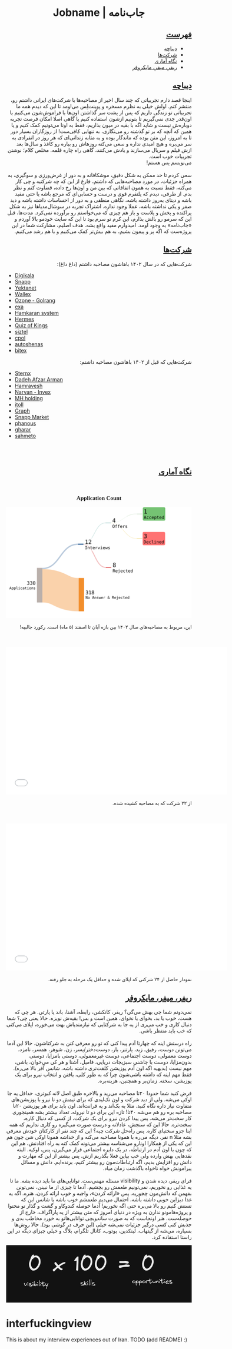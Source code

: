 
<center><h1>Jobname | جاب‌نامه</h1></center>

<h2 id="toc" dir="rtl"><a class="header" href="#toc">فهرست</a></h2>
<ul dir="rtl">
    <li><a href="#intro">دیباچه</a></li>
    <li><a href="#companies">شرکت‌ها</a></li>
    <li><a href="#statistics">نگاه آماری</a></li>
    <li><a href="#refer">ریفر، میفر، مایکروفر</a></li>
</ul>

<h2 id="intro" dir="rtl"><a class="header" href="#intro">دیباچه</a></h2>
<p dir="rtl">
اینجا قصد دارم تجربیاتی که چند سال اخیر از مصاحبه‌ها با شرکت‌های ایرانی داشتم رو، منتشر کنم. اولش خیلی به نظرم مسخره و پوینت‌لِس می‌اومد تا این که دیدم همه ما تجربیاتی تو زندگی داریم که پس از پشت سر گذاشتن اون‌ها یا فراموش‌شون می‌کنیم یا اون‌قدر جدی نمی‌گیریم تا بتونیم ازشون استفاده کنیم یا گاهی اصلا امکان فرصت تجربه دوباره‌ش نیست و شاید اگه با بقیه در میون بذاریم، فقط به اونا می‌تونیم کمک کنیم و یا همین که آنچه که بر تو گذشته رو می‌نگاری، به تنهایی کافی‌ست! از روزگاران بسیار دور تا به امروز، این متن بوده که ماندگار بوده و به مثابه زندانی‌ای که هر روز در انفرادی به سر می‌بره‌ و هیچ امیدی نداره و سعی می‌کنه روزهاش رو بیاره رو کاغذ و سال‌ها بعد ازش فیلم و سریال می‌سازند و یادش می‌کنند، گاهی راه چاره قلمه. مخلص کلام؛ نوشتن تجربیات خوب است.
<br />
می‌نویسم پس هستم!
<br /><br />
سعی کردم تا حد ممکن به شکل دقیق، موشکافانه و به دور از غرض‌ورزی و سوگیری، به همراه جزئیات، در مورد مصاحبه‌‌هایی که داشتم، فارغ از این که چه شرکتیه و چی کار می‌کنه، فقط نسبت به همون اتفاقاتی که بین من و اون‌ها رخ داده، قضاوت کنم و نظر بدم. از طرفی، دیدم که پلتفرم قوی و درست و حسابی‌ای که مرجع باشه یا حتی مفید باشه و دیتای به‌روز داشته باشه، نگاهی منطقی و به دور از احساسات داشته باشه و دید صفر و یکی نداشته باشه، عملا وجود نداره. اشتراک تجربه در سوشال‌مدیاها نیز به شکل پراکنده و پخش و پلاست و باز هم چیزی که می‌خواستم رو برآورده نمی‌کرد. مدت‌ها، قبل این که سرمو رو بالش بذارم، این کرم تو سرم بود تا این که سایت خودمو بالا آوردم و «جاب‌نامه» به وجود اومد. امیدوارم مفید واقع بشه. هدف اصلیم، مشارکت شما در این پروژه‌ست که اگه پر و پیمون بشیم، به هم بیش‌تر کمک می‌کنیم و با هم رشد می‌کنیم.
</p>


<h2 id="companies" dir="rtl"><a class="header" href="#companies">شرکت‌ها</a></h2>

<p dir="rtl">
شرکت‌هایی که در سال ۱۴۰۲ باهاشون مصاحبه داشتم (داغ داغ):
</p>

- [Digikala](./digikala/digikala.md)
- [Snapp](./snapp/snapp.md)
- [Yektanet](./yektanet.md)
- [Wallex](./wallex.md)
- [Ozone - Golrang](./ozone.md)
- [exa](./exalab.md)
- [Hamkaran system](./hamkaran-system.md)
- [Hermes](./hermes.md)
- [Quiz of Kings](./QuizOfKings.md)
- [siztel](./siztel/siztel.md)
- [cpol](./cpol.md)
- [autoshenas](./autoshenas.md)
- [bitex](./bitex/bitex.md)

<p dir="rtl">
شرکت‌هایی که قبل از ۱۴۰۲ باهاشون مصاحبه داشتم:
</p>

- [Sternx](./sternx.md)
- [Dadeh Afzar Arman](./daa.md)
- [Hamravesh](./hamravesh/hamravesh.md)
- [Narvan - Invex](./narvan.md)
- [MH holding](./mhholding.md)
- [itoll](./itoll.md)
- [Graph](./graph/graph.md)
- [Snapp Market](./snapp/snapp-supply.md)
- [phanous](./phanous/phanous.md)
- [gharar](./gharar.md)
- [sahmeto](./sahmeto.md)

<br />
<br />

<h2 id="statistics" dir="rtl"><a class="header" href="#statistics">نگاه آماری</a></h2>

<br />

<center><p style="font-size: 1.1em; font-family:'sens-serif'"><strong>Application Count</strong></p></center>
<img src="./assets/applications.svg">
<p dir="rtl" style="font-size: 13px;">این، مربوط به مصاحبه‌های سال ۱۴۰۲ بین بازه آبان تا اسفند (۵ ماه) است. رکورد جالبیه!</p>

<br />
<br />

<center><iframe src="./assets/interview_platform.html" style="border:none;" width="600 px" height="400 px"></iframe></center>
<p dir="rtl" style="font-size: 13px;">از ۲۲ شرکت که به مصاحبه کشیده شده.</p>

<br />
<br />

<center><iframe src="./assets/apply_way.html" style="border:none;" width="600 px" height="400 px"></iframe></center>

<p dir="rtl" style="font-size: 13px;">نمودار حاصل از ۲۴ شرکتی که اپلای شده و حداقل یک مرحله به جلو رفته.</p>

<h2 id="refer" dir="rtl"><a class="header" href="#refer">ریفر، میفر، مایکروفر</a></h2>

<p dir="rtl">
نمی‌دونم شما چی بهش می‌گی؟ ریفر، کانکشن، رابطه، آشنا، باند یا پارتی. هر چی که هست، خوب یا بد، بخوای یا نخوای، همین است و بس! بقیه‌ش نویزه. حالا یعنی چی؟ شما دنبال کاری و خب می‌ری از یه جا به شرکتایی که نیازمندیاش بهت می‌خوره، اپلای می‌کنی که خب باید منتظر باشی. <br /><br />راه درستش اینه که چهارتا آدم پیدا کنی که تو رو معرفی کنن به شرکتاشون. حالا این آدما می‌تونن دوست، رفیق، زید، پارتنر، یار، دوست‌دختر/پسر، زن، شوهر، همسر، نامزد، دوست معمولی، دوست اجتماعی، دوست غیرمعمولی، دوستی بامزایا، دوستی بدون‌مزایا، دوست با چاشنی سبزیجات دریایی، فامیل، آشنا و هر کی می‌خوان، باشن، مهم نیست (بدیهیه اگه اون آدم پوزیشن کلفت‌تری داشته باشه، شانس آفر بالا می‌ره). فقط مهم اینه که داشته باشی‌شون چرا که به طور کلی، یافتن و انتخاب نیرو برای یک پوزیشن، سخته. زمان‌بر و همچنین، هزینه‌بره.<br /><br />فرض کنید شما حدودا ۲۰‌‌تا مصاحبه می‌رید و بالاخره طبق اصل لانه کبوتری، حداقل یه جا اوکی می‌شه. ولی از دید شرکت و اون تک‌لیدی که برای تیمش دو تا نیرو با پوزیشن‌های متفاوت نیاز داره نگاه کنید. مثلا یه بک‌اند و یه فرانت‌اند. اون باید برای هر پوزیشن ۲۰‌تا مصاحبه بره رو هم می‌شه ۴۰تا! تازه این برای دو تا نیروئه. تعداد بیشتر بشه همینجوری کار سخت‌تر می‌شه. پس پیدا کردن نیرو برای یک شرکت، از کسی که دنبال کاره، سخت‌تره. حالا این که سنجش، عادلانه و درست صورت می‌گیره رو کاری نداریم که همه اینا جزو سختیای کاره. پس راه‌حل شرکت چیه؟ این که چند نفر از کارکنان خودش معرفی بشه مثلا n نفر. دیگه می‌ره با همونا مصاحبه می‌کنه و از خداشه همونا اوکی شن چون هم این که یکی از همکارا اونارو می‌شناسه بیشتر می‌تونه کمک کنه به راه افتادنش، هم این که چون با اون آدم در ارتباطه، در یک دایره اجتماعی قرار می‌گیرن، پس، اوکیه. البته نقدهایی بهش وارده ولی خب بیاین فعلا بگذریم ازش.
پس بیشتر از این که مهارت و دانش رو افزایش بدیم، اگه ارتباطات‌مون رو بیشتر کنیم، برنده‌ایم. دانش و مسائل پیرامونش خواه ناخواه باگذشت زمان میاد.
<br /><br />
فرای ریفر، دیده شدن و visibility مسئله مهمی‌ست. توانایی‌های ما باید دیده بشه. ما تا یه غذایی رو نخوریم، نمی‌تونیم طعمش رو بچشیم. آدما تا چیزی از ما نبینن، نمی‌تونن بفهمن که دانش‌مون چجوریه. پس «ارائه کردن»، واجبه و خوب ارائه کردن، هنره. اگه یه غذا دیزاین خوبی داشته باشه، احتمال می‌دیم طعمشم خوب باشه یا شانس این که تستش کنیم رو بالا می‌بره حتی اگه نخوریم! آدما حوصله کندوکاو و گشت و گذار تو محتوا و پروژه‌هامونو ندارن به ویژه در دنیای امروز که متن بیشتر از یه پاراگراف، خارج از حوصله‌ست. هنر اونجاست که به صورت ساندویچی توانایی‌هاتو به خورد مخاطب بدی و جذبش کنی کسی درگیر جزئیات نمی‌شه خیلی (این حرف در گوشی بود). حالا روش‌ها بسیاره، می‌شه از گیتهاب، لینکدین، یوتوب، کانال تلگرام، بلاگ و خیلی چیزای دیگه در این راستا استفاده کرد.
</p>
<p align="center">
    <img src="./assets/visibility.jpg" alt="visibility image" style="display: block; margin-left: auto; margin-right: auto;">
</p>

# interfuckingview
This is about my interview experiences out of Iran.
TODO (add README) :)
